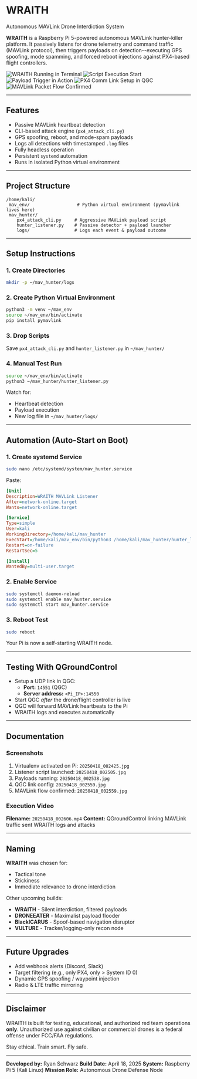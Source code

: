 # WRAITH
Autonomous MAVLink Drone Interdiction System

**WRAITH** is a Raspberry Pi 5-powered autonomous MAVLink hunter-killer platform. It passively listens for drone telemetry and command traffic (MAVLink protocol), then triggers payloads on detection--executing GPS spoofing, mode spamming, and forced reboot injections against PX4-based flight controllers.

![WRAITH Running in Terminal](../media/20250418_002425.jpg)
![Script Execution Start](../media/20250418_002505.jpg)
![Payload Trigger in Action](../media/20250418_002538.jpg)
![PX4 Comm Link Setup in QGC](../media/20250418_002559.jpg)
![MAVLink Packet Flow Confirmed](../media/20250418_002559.jpg)

---

##  Features
- Passive MAVLink heartbeat detection
- CLI-based attack engine (`px4_attack_cli.py`)
- GPS spoofing, reboot, and mode-spam payloads
- Logs all detections with timestamped `.log` files
- Fully headless operation
- Persistent `systemd` automation
- Runs in isolated Python virtual environment

---

##  Project Structure
```
/home/kali/
 mav_env/                  # Python virtual environment (pymavlink lives here)
 mav_hunter/
    px4_attack_cli.py     # Aggressive MAVLink payload script
    hunter_listener.py    # Passive detector + payload launcher
    logs/                 # Logs each event & payload outcome
```

---

##  Setup Instructions

### 1. Create Directories
```bash
mkdir -p ~/mav_hunter/logs
```

### 2. Create Python Virtual Environment
```bash
python3 -m venv ~/mav_env
source ~/mav_env/bin/activate
pip install pymavlink
```

### 3. Drop Scripts
Save `px4_attack_cli.py` and `hunter_listener.py` in `~/mav_hunter/`

### 4. Manual Test Run
```bash
source ~/mav_env/bin/activate
python3 ~/mav_hunter/hunter_listener.py
```
Watch for:
- Heartbeat detection
- Payload execution
- New log file in `~/mav_hunter/logs/`

---

##  Automation (Auto-Start on Boot)

### 1. Create systemd Service
```bash
sudo nano /etc/systemd/system/mav_hunter.service
```
Paste:
```ini
[Unit]
Description=WRAITH MAVLink Listener
After=network-online.target
Wants=network-online.target

[Service]
Type=simple
User=kali
WorkingDirectory=/home/kali/mav_hunter
ExecStart=/home/kali/mav_env/bin/python3 /home/kali/mav_hunter/hunter_listener.py
Restart=on-failure
RestartSec=5

[Install]
WantedBy=multi-user.target
```

### 2. Enable Service
```bash
sudo systemctl daemon-reload
sudo systemctl enable mav_hunter.service
sudo systemctl start mav_hunter.service
```

### 3. Reboot Test
```bash
sudo reboot
```
Your Pi is now a self-starting WRAITH node.

---

##  Testing With QGroundControl
- Setup a UDP link in QGC:
  - **Port:** `14551` (QGC)
  - **Server address:** `<Pi_IP>:14550`
- Start QGC *after* the drone/flight controller is live
- QGC will forward MAVLink heartbeats to the Pi
- WRAITH logs and executes automatically

---

##  Documentation
###  Screenshots
1. Virtualenv activated on Pi: `20250418_002425.jpg`
2. Listener script launched: `20250418_002505.jpg`
3. Payloads running: `20250418_002538.jpg`
4. QGC link config: `20250418_002559.jpg`
5. MAVLink flow confirmed: `20250418_002559.jpg`

###  Execution Video
**Filename:** `20250418_002606.mp4`
**Content:** QGroundControl linking  MAVLink traffic sent  WRAITH logs and attacks

---

##  Naming
**WRAITH** was chosen for:
- Tactical tone
- Stickiness
- Immediate relevance to drone interdiction

Other upcoming builds:
- **WRAITH** - Silent interdiction, filtered payloads
- **DRONEEATER** - Maximalist payload flooder
- **BlackICARUS** - Spoof-based navigation disruptor
- **VULTURE** - Tracker/logging-only recon node

---

##  Future Upgrades
- Add webhook alerts (Discord, Slack)
- Target filtering (e.g., only PX4, only > System ID 0)
- Dynamic GPS spoofing / waypoint injection
- Radio & LTE traffic mirroring

---

##  Disclaimer
WRAITH is built for testing, educational, and authorized red team operations **only**. Unauthorized use against civilian or commercial drones is a federal offense under FCC/FAA regulations.

Stay ethical. Train smart. Fly safe.

---

**Developed by:** Ryan Schwarz
**Build Date:** April 18, 2025
**System:** Raspberry Pi 5 (Kali Linux)
**Mission Role:** Autonomous Drone Defense Node
